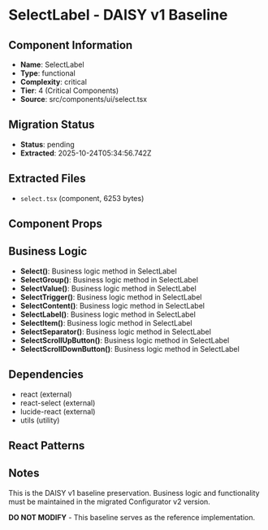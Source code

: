 # SelectLabel - DAISY v1 Baseline

## Component Information

- **Name**: SelectLabel
- **Type**: functional
- **Complexity**: critical
- **Tier**: 4 (Critical Components)
- **Source**: src/components/ui/select.tsx

## Migration Status

- **Status**: pending
- **Extracted**: 2025-10-24T05:34:56.742Z

## Extracted Files

- `select.tsx` (component, 6253 bytes)

## Component Props



## Business Logic

- **Select()**: Business logic method in SelectLabel
- **SelectGroup()**: Business logic method in SelectLabel
- **SelectValue()**: Business logic method in SelectLabel
- **SelectTrigger()**: Business logic method in SelectLabel
- **SelectContent()**: Business logic method in SelectLabel
- **SelectLabel()**: Business logic method in SelectLabel
- **SelectItem()**: Business logic method in SelectLabel
- **SelectSeparator()**: Business logic method in SelectLabel
- **SelectScrollUpButton()**: Business logic method in SelectLabel
- **SelectScrollDownButton()**: Business logic method in SelectLabel

## Dependencies

- react (external)
- react-select (external)
- lucide-react (external)
- utils (utility)

## React Patterns



## Notes

This is the DAISY v1 baseline preservation. Business logic and functionality
must be maintained in the migrated Configurator v2 version.

**DO NOT MODIFY** - This baseline serves as the reference implementation.
